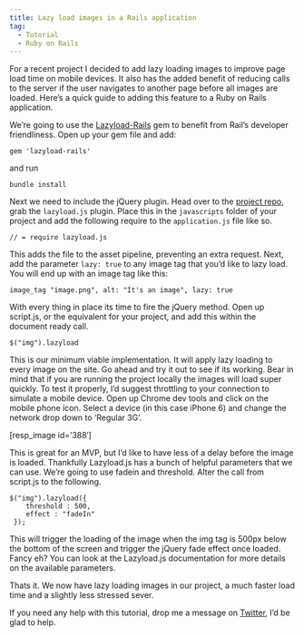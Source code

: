 ```yaml
---
title: Lazy load images in a Rails application
tag:
  - Tutorial
  - Ruby on Rails
---
```

For a recent project I decided to add lazy loading images to improve page load time on mobile devices. It also has the added benefit of reducing calls to the server if the user navigates to another page before all images are loaded. Here&#8217;s a quick guide to adding this feature to a Ruby on Rails application.

We&#8217;re&nbsp;going to use the [Lazyload-Rails](https://github.com/jassa/lazyload-rails) gem to benefit from Rail&#8217;s developer friendliness. Open up your gem file and add:

<pre data-language="shell"><code>gem 'lazyload-rails'</code></pre>

and run

<pre data-language="shell"><code>bundle install</code></pre>

Next we need to include the jQuery plugin. Head over to the [project repo](https://github.com/tuupola/jquery_lazyload), grab the `lazyload.js` plugin. Place this in the `javascripts` folder of your project and add the following require to the `application.js` file like so.

<pre data-language="shell"><code>// = require lazyload.js</code></pre>

This adds the file to the asset pipeline, preventing an extra request. Next, add the parameter&nbsp;`lazy: true` to any image tag that you&#8217;d like to lazy load. You will end up with an image tag like this:

<pre data-language="shell"><code>image_tag "image.png", alt: "It's an image", lazy: true</code></pre>

With every thing in place its time to fire the jQuery method. Open up script.js, or the equivalent for your project, and add&nbsp;this within the document ready call.

<pre data-language="javascript"><code>$("img").lazyload</code></pre>

This is our minimum viable implementation. It will apply lazy loading to every image on the site. Go ahead and try it out to see if its working. Bear in mind that if you are running the project locally the images will load super quickly. To test it properly, I&#8217;d suggest throttling to your connection to simulate a mobile device. Open up Chrome dev tools and click on the mobile phone icon. Select a device (in this case iPhone 6) and change the network drop down to &#8216;Regular 3G&#8217;.

[resp_image id=&#8217;388&#8242;]

This is great for an MVP, but I&#8217;d like to have less of a delay before the image is loaded. Thankfully Lazyload.js has a bunch of helpful parameters that we can use. We&#8217;re going to use fadein and threshold. Alter the call from script.js to the following.

<pre data-language="javascript"><code>$("img").lazyload({
&nbsp; &nbsp; threshold : 500,
&nbsp; &nbsp; effect : "fadeIn"
 });</code></pre>

This will trigger the loading of the image when the img tag is 500px below the bottom of the screen and trigger the jQuery fade effect once loaded. Fancy eh? You can look at the Lazyload.js documentation for more details on the available parameters.

Thats it. We now have lazy loading images in our project, a much faster load time and a slightly less stressed sever.

If you need any help with this tutorial, drop me a message on <a href="http://twitter.com/tonyedwardspz" target="_blank">Twitter</a>, I&#8217;d be glad to help.
